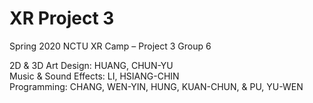 # XR Project 3

Spring 2020 NCTU XR Camp – Project 3 Group 6

2D & 3D Art Design: HUANG, CHUN-YU  
Music & Sound Effects: LI, HSIANG-CHIN  
Programming: CHANG, WEN-YIN, HUNG, KUAN-CHUN, & PU, YU-WEN
